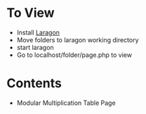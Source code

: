 # To View
- Install [Laragon](https://laragon.org/download)
- Move folders to laragon working directory
- start laragon
- Go to localhost/folder/page.php to view



# Contents

- Modular Multiplication Table Page

